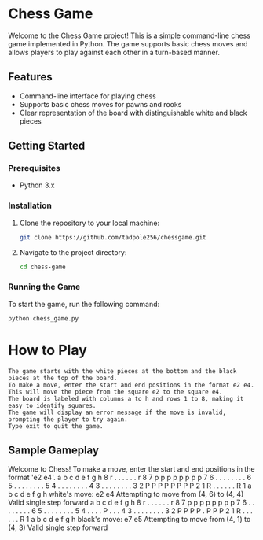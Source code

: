 # Chess Game

Welcome to the Chess Game project! This is a simple command-line chess game implemented in Python. The game supports basic chess moves and allows players to play against each other in a turn-based manner.

## Features

- Command-line interface for playing chess
- Supports basic chess moves for pawns and rooks
- Clear representation of the board with distinguishable white and black pieces

## Getting Started

### Prerequisites

- Python 3.x

### Installation

1. Clone the repository to your local machine:
    ```sh
    git clone https://github.com/tadpole256/chessgame.git
    ```
2. Navigate to the project directory:
    ```sh
    cd chess-game
    ```

### Running the Game

To start the game, run the following command:
```sh
python chess_game.py
```


# How to Play

    The game starts with the white pieces at the bottom and the black pieces at the top of the board.
    To make a move, enter the start and end positions in the format e2 e4. This will move the piece from the square e2 to the square e4.
    The board is labeled with columns a to h and rows 1 to 8, making it easy to identify squares.
    The game will display an error message if the move is invalid, prompting the player to try again.
    Type exit to quit the game.

## Sample Gameplay

Welcome to Chess!
To make a move, enter the start and end positions in the format 'e2 e4'.
  a b c d e f g h
8 r . . . . . . r 8
7 p p p p p p p p 7
6 . . . . . . . . 6
5 . . . . . . . . 5
4 . . . . . . . . 4
3 . . . . . . . . 3
2 P P P P P P P P 2
1 R . . . . . . R 1
  a b c d e f g h
white's move: e2 e4
Attempting to move from (4, 6) to (4, 4)
Valid single step forward
  a b c d e f g h
8 r . . . . . . r 8
7 p p p p p p p p 7
6 . . . . . . . . 6
5 . . . . . . . . 5
4 . . . . P . . . 4
3 . . . . . . . . 3
2 P P P P . P P P 2
1 R . . . . . . R 1
  a b c d e f g h
black's move: e7 e5
Attempting to move from (4, 1) to (4, 3)
Valid single step forward

